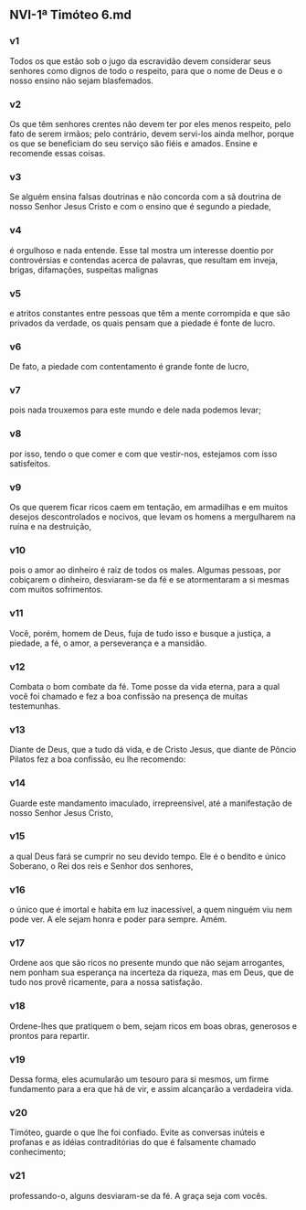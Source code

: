 ## NVI-1ª Timóteo 6.md
### v1
 Todos os que estão sob o jugo da escravidão devem considerar seus senhores como dignos de todo o respeito, para que o nome de Deus e o nosso ensino não sejam blasfemados.
### v2
 Os que têm senhores crentes não devem ter por eles menos respeito, pelo fato de serem irmãos; pelo contrário, devem servi-los ainda melhor, porque os que se beneficiam do seu serviço são fiéis e amados. Ensine e recomende essas coisas.
### v3
 Se alguém ensina falsas doutrinas e não concorda com a sã doutrina de nosso Senhor Jesus Cristo e com o ensino que é segundo a piedade,
### v4
 é orgulhoso e nada entende. Esse tal mostra um interesse doentio por controvérsias e contendas acerca de palavras, que resultam em inveja, brigas, difamações, suspeitas malignas
### v5
 e atritos constantes entre pessoas que têm a mente corrompida e que são privados da verdade, os quais pensam que a piedade é fonte de lucro.
### v6
 De fato, a piedade com contentamento é grande fonte de lucro,
### v7
 pois nada trouxemos para este mundo e dele nada podemos levar;
### v8
 por isso, tendo o que comer e com que vestir-nos, estejamos com isso satisfeitos.
### v9
 Os que querem ficar ricos caem em tentação, em armadilhas e em muitos desejos descontrolados e nocivos, que levam os homens a mergulharem na ruína e na destruição,
### v10
 pois o amor ao dinheiro é raiz de todos os males. Algumas pessoas, por cobiçarem o dinheiro, desviaram-se da fé e se atormentaram a si mesmas com muitos sofrimentos.
### v11
 Você, porém, homem de Deus, fuja de tudo isso e busque a justiça, a piedade, a fé, o amor, a perseverança e a mansidão.
### v12
 Combata o bom combate da fé. Tome posse da vida eterna, para a qual você foi chamado e fez a boa confissão na presença de muitas testemunhas.
### v13
 Diante de Deus, que a tudo dá vida, e de Cristo Jesus, que diante de Pôncio Pilatos fez a boa confissão, eu lhe recomendo:
### v14
 Guarde este mandamento imaculado, irrepreensível, até a manifestação de nosso Senhor Jesus Cristo,
### v15
 a qual Deus fará se cumprir no seu devido tempo. Ele é o bendito e único Soberano, o Rei dos reis e Senhor dos senhores,
### v16
 o único que é imortal e habita em luz inacessível, a quem ninguém viu nem pode ver. A ele sejam honra e poder para sempre. Amém.
### v17
 Ordene aos que são ricos no presente mundo que não sejam arrogantes, nem ponham sua esperança na incerteza da riqueza, mas em Deus, que de tudo nos provê ricamente, para a nossa satisfação.
### v18
 Ordene-lhes que pratiquem o bem, sejam ricos em boas obras, generosos e prontos para repartir.
### v19
 Dessa forma, eles acumularão um tesouro para si mesmos, um firme fundamento para a era que há de vir, e assim alcançarão a verdadeira vida.
### v20
 Timóteo, guarde o que lhe foi confiado. Evite as conversas inúteis e profanas e as idéias contraditórias do que é falsamente chamado conhecimento;
### v21
 professando-o, alguns desviaram-se da fé. A graça seja com vocês.
